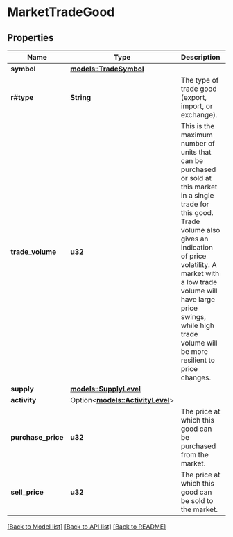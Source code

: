 # MarketTradeGood

## Properties

Name | Type | Description | Notes
------------ | ------------- | ------------- | -------------
**symbol** | [**models::TradeSymbol**](TradeSymbol.md) |  | 
**r#type** | **String** | The type of trade good (export, import, or exchange). | 
**trade_volume** | **u32** | This is the maximum number of units that can be purchased or sold at this market in a single trade for this good. Trade volume also gives an indication of price volatility. A market with a low trade volume will have large price swings, while high trade volume will be more resilient to price changes. | 
**supply** | [**models::SupplyLevel**](SupplyLevel.md) |  | 
**activity** | Option<[**models::ActivityLevel**](ActivityLevel.md)> |  | [optional]
**purchase_price** | **u32** | The price at which this good can be purchased from the market. | 
**sell_price** | **u32** | The price at which this good can be sold to the market. | 

[[Back to Model list]](../README.md#documentation-for-models) [[Back to API list]](../README.md#documentation-for-api-endpoints) [[Back to README]](../README.md)


